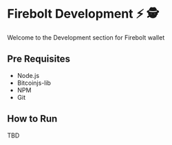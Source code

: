 # Firebolt Development ⚡ 🕵️

Welcome to the Development section for Firebolt wallet

## Pre Requisites

- Node.js
- Bitcoinjs-lib
- NPM
- Git

## How to Run

TBD

